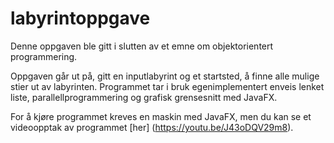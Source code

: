 # labyrintoppgave

Denne oppgaven ble gitt i slutten av et emne om objektorientert programmering.

Oppgaven går ut på, gitt en inputlabyrint og et startsted, å finne alle mulige stier ut av labyrinten.
Programmet tar i bruk egenimplementert enveis lenket liste, parallellprogrammering og grafisk grensesnitt med JavaFX. 

For å kjøre programmet kreves en maskin med JavaFX, men du kan se et videoopptak av programmet [her] (https://youtu.be/J43oDQV29m8).

